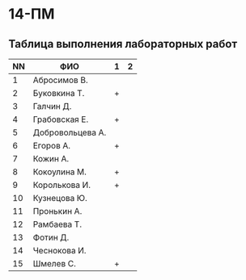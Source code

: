 # 14-ПМ

## Таблица выполнения лабораторных работ

| NN  | ФИО              | 1   | 2 
| --- | ---------------- | --- | ---
| 1   | Абросимов В.     |     |
| 2   | Буковкина Т.     | +   |
| 3   | Галчин Д.        |     |
| 4   | Грабовская Е.    | +   |
| 5   | Добровольцева А. |     |
| 6   | Егоров А.        | +   |
| 7   | Кожин А.         |     |
| 8   | Кокоулина М.     | +   |
| 9   | Королькова И.    | +   |
| 10  | Кузнецова Ю.     |     |
| 11  | Пронькин А.      |     |
| 12  | Рамбаева Т.      |     |
| 13  | Фотин Д.         |     |
| 14  | Чеснокова И.     |     |
| 15  | Шмелев С.        | +   |
